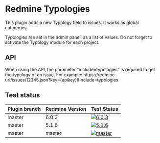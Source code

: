 Redmine Typologies
===================

This plugin adds a new Typology field to issues.
It works as global categories.

Typologies are set in the admin panel, as a list of values.
Do not forget to activate the Typology module for each project.

## API

When using the API, the parameter "include=typologies" is required to get the typology of an issue.
For example:
https://redmine-url/issues/12345.json?key={apikey}&include=typologies

## Test status

| Plugin branch | Redmine Version | Test Status       |
|---------------|-----------------|-------------------|
| master        | 6.0.3           | [![6.0.3][1]][5]  |
| master        | 5.1.6           | [![5.1.6][2]][5]  |
| master        | master          | [![master][4]][5] |

[1]: https://github.com/nanego/redmine_typologies/actions/workflows/6_0_3.yml/badge.svg
[2]: https://github.com/nanego/redmine_typologies/actions/workflows/5_1_6.yml/badge.svg
[4]: https://github.com/nanego/redmine_typologies/actions/workflows/master.yml/badge.svg
[5]: https://github.com/nanego/redmine_typologies/actions

